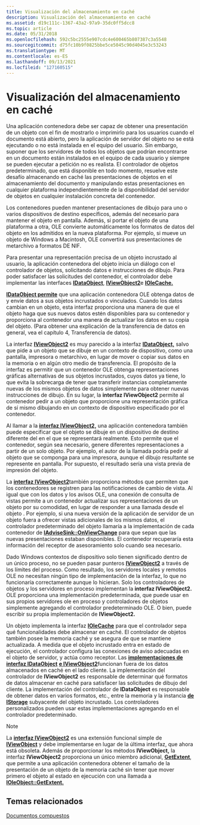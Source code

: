 ```yaml
---
title: Visualización del almacenamiento en caché
description: Visualización del almacenamiento en caché
ms.assetid: d19c111c-1367-43a2-97a9-35dc0ff5dcc8
ms.topic: article
ms.date: 05/31/2018
ms.openlocfilehash: 592c5bc2555e907cdc4e600465b807387c3a5548
ms.sourcegitcommit: d75fc10b9f0825bbe5ce5045c90d4045e3c53243
ms.translationtype: MT
ms.contentlocale: es-ES
ms.lasthandoff: 09/13/2021
ms.locfileid: "127160515"
---
```

# <a name="view-caching"></a>Visualización del almacenamiento en caché

Una aplicación contenedora debe ser capaz de obtener una presentación de un objeto con el fin de mostrarlo o imprimirlo para los usuarios cuando el documento está abierto, pero la aplicación de servidor del objeto no se está ejecutando o no está instalada en el equipo del usuario. Sin embargo, suponer que los servidores de todos los objetos que podrían encontrarse en un documento están instalados en el equipo de cada usuario y siempre se pueden ejecutar a petición no es realista. El controlador de objetos predeterminado, que está disponible en todo momento, resuelve este desafío almacenando en caché las presentaciones de objetos en el almacenamiento del documento y manipulando estas presentaciones en cualquier plataforma independientemente de la disponibilidad del servidor de objetos en cualquier instalación concreta del contenedor.

Los contenedores pueden mantener presentaciones de dibujo para uno o varios dispositivos de destino específicos, además del necesario para mantener el objeto en pantalla. Además, si portar el objeto de una plataforma a otra, OLE convierte automáticamente los formatos de datos del objeto en los admitidos en la nueva plataforma. Por ejemplo, si mueve un objeto de Windows a Macintosh, OLE convertirá sus presentaciones de metarchivo a formatos DE NIF.

Para presentar una representación precisa de un objeto incrustado al usuario, la aplicación contenedora del objeto inicia un diálogo con el controlador de objetos, solicitando datos e instrucciones de dibujo. Para poder satisfacer las solicitudes del contenedor, el controlador debe implementar las interfaces [**IDataObject**](/windows/desktop/api/ObjIdl/nn-objidl-idataobject), [**IViewObject2**](/windows/desktop/api/OleIdl/nn-oleidl-iviewobject2)e [**IOleCache.**](/windows/desktop/api/OleIdl/nn-oleidl-iolecache)

[**IDataObject permite**](/windows/desktop/api/ObjIdl/nn-objidl-idataobject) que una aplicación contenedora OLE obtenga datos de y envíe datos a sus objetos incrustados o vinculados. Cuando los datos cambian en un objeto, esta interfaz proporciona una manera de que el objeto haga que sus nuevos datos estén disponibles para su contenedor y proporciona al contenedor una manera de actualizar los datos en su copia del objeto. (Para obtener una explicación de la transferencia de datos en general, vea el capítulo 4, Transferencia de datos).

La interfaz [**IViewObject2**](/windows/desktop/api/OleIdl/nn-oleidl-iviewobject2) es muy parecido a la interfaz [**IDataObject,**](/windows/desktop/api/ObjIdl/nn-objidl-idataobject) salvo que pide a un objeto que se dibuje en un contexto de dispositivo, como una pantalla, impresora o metarchivo, en lugar de mover o copiar sus datos en la memoria o en algún otro medio de transferencia. El propósito de la interfaz es permitir que un contenedor OLE obtenga representaciones gráficas alternativas de sus objetos incrustados, cuyos datos ya tiene, lo que evita la sobrecarga de tener que transferir instancias completamente nuevas de los mismos objetos de datos simplemente para obtener nuevas instrucciones de dibujo. En su lugar, la **interfaz IViewObject2** permite al contenedor pedir a un objeto que proporcione una representación gráfica de sí mismo dibujando en un contexto de dispositivo especificado por el contenedor.

Al llamar a la [**interfaz IViewObject2,**](/windows/desktop/api/OleIdl/nn-oleidl-iviewobject2) una aplicación contenedora también puede especificar que el objeto se dibuje en un dispositivo de destino diferente del en el que se representará realmente. Esto permite que el contenedor, según sea necesario, genere diferentes representaciones a partir de un solo objeto. Por ejemplo, el autor de la llamada podría pedir al objeto que se componga para una impresora, aunque el dibujo resultante se represente en pantalla. Por supuesto, el resultado sería una vista previa de impresión del objeto.

La [**interfaz IViewObject2**](/windows/desktop/api/OleIdl/nn-oleidl-iviewobject2)también proporciona métodos que permiten que los contenedores se registren para las notificaciones de cambio de vista. Al igual que con los datos y los avisos OLE, una conexión de consulta de vistas permite a un contenedor actualizar sus representaciones de un objeto por su comodidad, en lugar de responder a una llamada desde el objeto . Por ejemplo, si una nueva versión de la aplicación de servidor de un objeto fuera a ofrecer vistas adicionales de los mismos datos, el controlador predeterminado del objeto llamaría a la implementación de cada contenedor de [**IAdviseSink::OnViewChange**](/windows/desktop/api/ObjIdl/nf-objidl-iadvisesink-onviewchange) para que sepan que las nuevas presentaciones estaban disponibles. El contenedor recuperaría esta información del receptor de asesoramiento solo cuando sea necesario.

Dado Windows contextos de dispositivo solo tienen significado dentro de un único proceso, no se pueden pasar punteros [**IViewObject2**](/windows/desktop/api/OleIdl/nn-oleidl-iviewobject2) a través de los límites del proceso. Como resultado, los servidores locales y remotos OLE no necesitan ningún tipo de implementación de la interfaz, lo que no funcionaría correctamente aunque lo hicieran. Solo los controladores de objetos y los servidores en proceso implementan la **interfaz IViewObject2.** OLE proporciona una implementación predeterminada, que puede usar en sus propios servidores ole en proceso y controladores de objetos simplemente agregando el controlador predeterminado OLE. O bien, puede escribir su propia implementación de **IViewObject2.**

Un objeto implementa la interfaz [**IOleCache**](/windows/desktop/api/OleIdl/nn-oleidl-iolecache) para que el controlador sepa qué funcionalidades debe almacenar en caché. El controlador de objetos también posee la memoria caché y se asegura de que se mantiene actualizada. A medida que el objeto incrustado entra en estado de ejecución, el controlador configura las conexiones de aviso adecuadas en el objeto de servidor, y actúa como receptor. Las [**implementaciones de interfaz IDataObject**](/windows/desktop/api/ObjIdl/nn-objidl-idataobject) [**e IViewObject2**](/windows/desktop/api/OleIdl/nn-oleidl-iviewobject2)funcionan fuera de los datos almacenados en caché en el lado cliente. La implementación del controlador de **IViewObject2** es responsable de determinar qué formatos de datos almacenar en caché para satisfacer las solicitudes de dibujo del cliente. La implementación del controlador de **IDataObject** es responsable de obtener datos en varios formatos, etc., entre la memoria y la instancia [**de IStorage**](/windows/desktop/api/objidl/nn-objidl-istorage) subyacente del objeto incrustado. Los controladores personalizados pueden usar estas implementaciones agregando en el controlador predeterminado.

> [!Note]  
> La [**interfaz IViewObject2**](/windows/desktop/api/OleIdl/nn-oleidl-iviewobject2) es una extensión funcional simple de [**IViewObject**](/windows/desktop/api/OleIdl/nn-oleidl-iviewobject) y debe implementarse en lugar de la última interfaz, que ahora está obsoleta. Además de proporcionar los métodos **IViewObject,** la interfaz **IViewObject2** proporciona un único miembro adicional, [**GetExtent**](/windows/desktop/api/OleIdl/nf-oleidl-iviewobject2-getextent), que permite a una aplicación contenedora obtener el tamaño de la presentación de un objeto de la memoria caché sin tener que mover primero el objeto al estado en ejecución con una llamada a [**IOleObject::GetExtent.**](/windows/desktop/api/OleIdl/nf-oleidl-ioleobject-getextent)

 

## <a name="related-topics"></a>Temas relacionados

<dl> <dt>

[Documentos compuestos](compound-documents.md)
</dt> </dl>

 

 